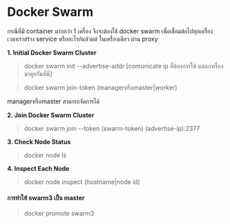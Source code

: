 # Docker Swarm

กรณีที่มี container มากกว่า 1 เครื่อง จึงจะต้องใช้ docker swarm เพื่อเชื่อมต่อไปทุกเครื่อง เวลาเราสร้าง service หรืออะไรก้แล้วแต่ ในเครื่องเดียว ผ่าน proxy

__1. Initial Docker Swarm Cluster__

> docker swarm init --advertise-addr [comunicate ip ที่ต้องการให้ แต่ละเครื่องมาคุยกันที่นี่]

> docker swarm join-token (managerหรือmaster|worker)

managerหรือmaster สามารถจัดการได้

__2. Join Docker Swarm Cluster__

> docker swarm join --token (swarm-token) (advertise-ip):2377

__3. Check Node Status__

> docker node ls

__4. Inspect Each Node__

> docker node inspect (hostname|node id)

#### การทำให้ swarm3 เป็น master

> docker promote swarm3